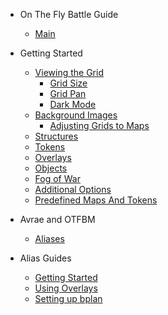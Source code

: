 - On The Fly Battle Guide

  - [Main](/)

- Getting Started

  - [Viewing the Grid](/pages/view.md)
    - [Grid Size](/pages/view.md?id=grid-size)
    - [Grid Pan](/pages/view.md?id=grid-pan)
    - [Dark Mode](/pages/view.md?id=dark-mode)
  - [Background Images](/pages/backgrounds.md)
    - [Adjusting Grids to Maps](/pages/background.md?id=adjusting-grids-to-maps)
  - [Structures](/pages/structures.md)
  - [Tokens](/pages/tokens.md)
  - [Overlays](/pages/overlays.md)
  - [Objects](/pages/objects.md)
  - [Fog of War](/pages/fogofwar.md)
  - [Additional Options](/pages/options.md)
  - [Predefined Maps And Tokens](/pages/predefined-maps-and-tokens.md)

- Avrae and OTFBM

  - [Aliases](/pages/aliases.md)

- Alias Guides

  - [Getting Started](/pages/guides_getting_started.md)
  - [Using Overlays](/pages/guides-overlays.md)
  - [Setting up bplan](/pages/setting-up-bplan.md)
